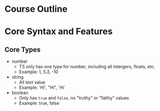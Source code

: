 # Course Outline

# Core Syntax and Features

## Core Types

- number
  - TS only has one type for number, including all intergers, floats, etc.
  - Example: 1, 5.3, -10
- string
  - All text value
  - Example: 'Hi', "Hi", \`Hi\`
- boolean
  - Only has `true` and `false`, no "truthy" or "falthy" values
  - Example: true, false
